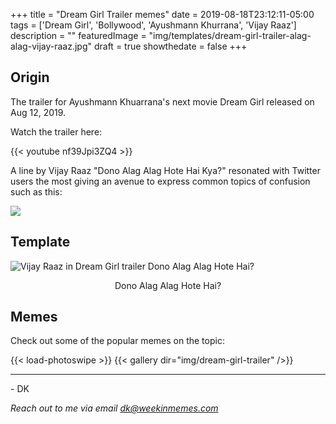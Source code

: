 +++
title = "Dream Girl Trailer memes"
date = 2019-08-18T23:12:11-05:00
tags = ['Dream Girl', 'Bollywood', 'Ayushmann Khurrana', 'Vijay Raaz']
description = ""
featuredImage = "img/templates/dream-girl-trailer-alag-alag-vijay-raaz.jpg"
draft = true
showthedate = false
+++


## Origin

The trailer for Ayushmann Khuarrana's next movie Dream Girl released on Aug 12, 2019.

Watch the trailer here:
<!--more-->

{{< youtube nf39Jpi3ZQ4 >}}

A line by Vijay Raaz "Dono Alag Alag Hote Hai Kya?" resonated with Twitter users the most giving an avenue to express common topics of confusion such as this:

![](img/dream-girl-trailer/dream-girl-trailer-017.png)


## Template

![Vijay Raaz in Dream Girl trailer Dono Alag Alag Hote Hai?](img/templates/dream-girl-trailer-alag-alag-vijay-raaz.jpg)
<center>Dono Alag Alag Hote Hai?</center>

## Memes

Check out some of the popular memes on the topic:

{{< load-photoswipe >}}
{{< gallery dir="img/dream-girl-trailer" />}}


---
\- DK

*Reach out to me via email dk@weekinmemes.com*